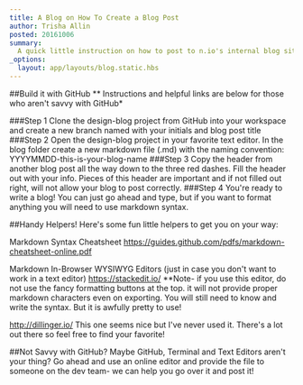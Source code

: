 ```yaml
---
title: A Blog on How To Create a Blog Post
author: Trisha Allin
posted: 20161006
summary:
  A quick little instruction on how to post to n.io's internal blog site
_options:
  layout: app/layouts/blog.static.hbs
---
```


##Build it with GitHub
** Instructions and helpful links are below for those who aren't savvy with GitHub*

###Step 1
Clone the design-blog project from GitHub into your workspace and create a new branch named with your initials and blog post title
###Step 2
Open the design-blog project in your favorite text editor. In the blog folder create a new markdown file (.md) with the naming convention: 
YYYYMMDD-this-is-your-blog-name
###Step 3
Copy the header from another blog post all the way down to the three red dashes. Fill the header out with your info. Pieces of this header are important and if not filled out right, will not allow your blog to post correctly.
###Step 4
You're ready to write a blog! You can just go ahead and type, but if you want to format anything you will need to use markdown syntax. 

##Handy Helpers!
Here's some fun little helpers to get you on your way:

Markdown Syntax Cheatsheet
https://guides.github.com/pdfs/markdown-cheatsheet-online.pdf

Markdown In-Browser WYSIWYG Editors
(just in case you don't want to work in a text editor)
https://stackedit.io/
**Note- if you use this editor, do not use the fancy formatting buttons at the top. it will not provide proper markdown characters even on exporting. You will still need to know and write the syntax. But it is awfully pretty to use!

http://dillinger.io/
This one seems nice but I've never used it. There's a lot out there so feel free to find your favorite!

##Not Savvy with GitHub?
Maybe GitHub, Terminal and Text Editors aren't your thing? Go ahead and use an online editor and provide the file to someone on the dev team- we can help you go over it and post it!



